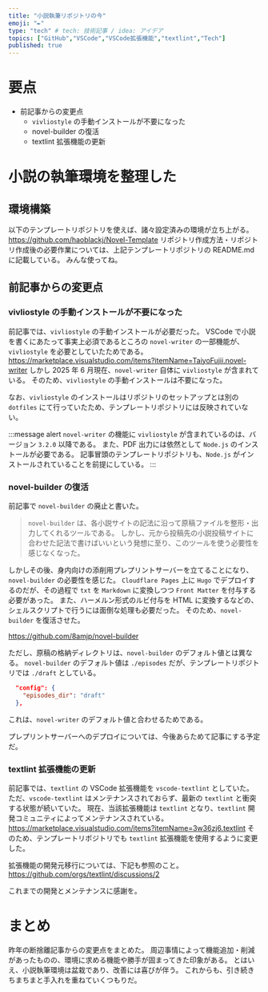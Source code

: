 ```yaml
---
title: "小説執筆リポジトリの今"
emoji: "✒"
type: "tech" # tech: 技術記事 / idea: アイデア
topics: ["GitHub","VSCode","VSCode拡張機能","textlint","Tech"]
published: true
---
```

# 要点
- 前記事からの変更点
  - `vivliostyle` の手動インストールが不要になった
  - novel-builder の復活
  - textlint 拡張機能の更新

# 小説の執筆環境を整理した
## 環境構築
以下のテンプレートリポジトリを使えば、諸々設定済みの環境が立ち上がる。
https://github.com/haoblackj/Novel-Template
リポジトリ作成方法・リポジトリ作成後の必要作業については、上記テンプレートリポジトリの README.md に記載している。
みんな使ってね。

## 前記事からの変更点
### vivliostyle の手動インストールが不要になった
前記事では、`vivliostyle` の手動インストールが必要だった。
VSCode で小説を書くにあたって事実上必須であるところの `novel-writer` の一部機能が、`vivliostyle` を必要としていたためである。
https://marketplace.visualstudio.com/items?itemName=TaiyoFujii.novel-writer
しかし 2025 年 6 月現在、`novel-writer` 自体に `vivliostyle` が含まれている。
そのため、`vivliostyle` の手動インストールは不要になった。

なお、`vivliostyle` のインストールはリポジトリのセットアップとは別の `dotfiles` にて行っていたため、テンプレートリポジトリには反映されていない。

:::message alert
`novel-writer` の機能に `vivliostyle` が含まれているのは、バージョン `3.2.0` 以降である。
また、PDF 出力には依然として `Node.js` のインストールが必要である。
記事冒頭のテンプレートリポジトリも、`Node.js` がインストールされていることを前提にしている。
:::

### novel-builder の復活
前記事で `novel-builder` の廃止と書いた。
>`novel-builder` は、各小説サイトの記法に沿って原稿ファイルを整形・出力してくれるツールである。
>しかし、元から投稿先の小説投稿サイトに合わせた記法で書けばいいという発想に至り、このツールを使う必要性を感じなくなった。

しかしその後、身内向けの添削用プレプリントサーバーを立てることになり、`novel-builder` の必要性を感じた。
`Cloudflare Pages` 上に `Hugo` でデプロイするのだが、その過程で `txt` を `Markdown` に変換しつつ `Front Matter` を付与する必要があった。
また、ハーメルン形式のルビ付与を HTML に変換するなどの、シェルスクリプトで行うには面倒な処理も必要だった。
そのため、`novel-builder` を復活させた。

https://github.com/8amjp/novel-builder

ただし、原稿の格納ディレクトリは、`novel-builder` のデフォルト値とは異なる。
`novel-builder` のデフォルト値は `./episodes` だが、テンプレートリポジトリでは `./draft` としている。

```package.json
  "config": {
    "episodes_dir": "draft"
  },
```

これは、`novel-writer` のデフォルト値と合わせるためである。

プレプリントサーバーへのデプロイについては、今後あらためて記事にする予定だ。

### textlint 拡張機能の更新
前記事では、`textlint` の VSCode 拡張機能を `vscode-textlint` としていた。
ただ、`vscode-textlint` はメンテナンスされておらず、最新の `textlint` と衝突する状態が続いていた。
現在、当該拡張機能は `textlint` となり、`textlint` 開発コミュニティによってメンテナンスされている。
https://marketplace.visualstudio.com/items?itemName=3w36zj6.textlint
そのため、テンプレートリポジトリでも `textlint` 拡張機能を使用するように変更した。

拡張機能の開発元移行については、下記も参照のこと。
https://github.com/orgs/textlint/discussions/2

これまでの開発とメンテナンスに感謝を。

# まとめ
昨年の断捨離記事からの変更点をまとめた。
周辺事情によって機能追加・削減があったものの、環境に求める機能や勝手が固まってきた印象がある。
とはいえ、小説執筆環境は盆栽であり、改善には喜びが伴う。
これからも、引き続きちまちまと手入れを重ねていくつもりだ。
